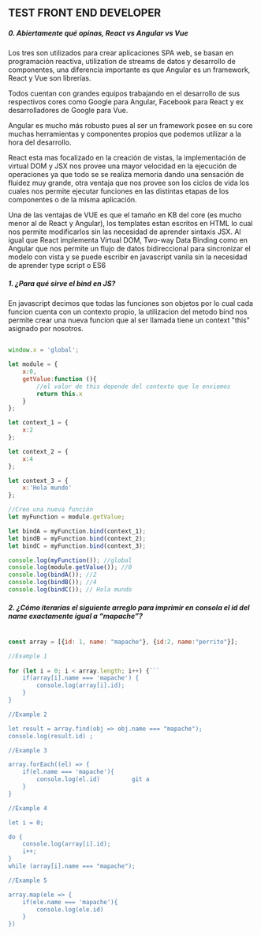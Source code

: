 
## TEST FRONT END DEVELOPER

##### 0. Abiertamente qué opinas, React vs Angular vs Vue
Los tres son utilizados para crear aplicaciones SPA web, se basan en programación reactiva, utilization de streams de datos y desarrollo de componentes, 
una diferencia importante es que Angular es un framework, React y Vue son librerías.

Todos cuentan con grandes equipos trabajando en el desarrollo de sus respectivos cores como Google para Angular,
Facebook para React y ex desarrolladores de Google para Vue.

Angular es mucho más robusto pues al ser un framework posee en su core muchas herramientas y 
componentes propios que podemos utilizar a la hora del desarrollo.

React esta mas focalizado en la creación de vistas, la implementación de virtual DOM y JSX nos provee una mayor velocidad en la ejecución de operaciones ya que todo se se realiza memoria dando una sensación de fluidez muy grande, otra ventaja que nos provee son los ciclos de vida los cuales nos permite ejecutar funciones en las distintas etapas de los componentes o de la misma aplicación.


Una de las ventajas de VUE es que el tamaño en KB del core (es mucho menor al de  React y Angular), 
los templates estan escritos en HTML lo cual nos permite modificarlos sin las necesidad de aprender sintaxis JSX.
Al igual que React implementa Virtual DOM, Two-way Data Binding como en Angular que nos permite un flujo de datos bidireccional 
para sincronizar el modelo con vista  y se puede escribir en javascript vanila sin la necesidad de aprender type script o ES6 

##### 1. ¿Para qué sirve el bind en JS?
En javascript decimos que todas las funciones son objetos por lo cual cada funcion cuenta con un contexto propio, la utilizacion
del metodo bind nos permite crear una nueva funcion que al ser llamada tiene un context "this" asignado por nosotros.

```javascript

window.x = 'global';

let module = {
    x:0,
    getValue:function (){
        //el valor de this depende del contexto que le enviemos
    	return this.x
    }
};

let context_1 = {
    x:2
};

let context_2 = {
    x:4
};

let context_3 = {
    x:'Hola mundo'
};

//Creo una nueva función 
let myFunction = module.getValue;

let bindA = myFunction.bind(context_1);
let bindB = myFunction.bind(context_2);
let bindC = myFunction.bind(context_3);

console.log(myFunction()); //global
console.log(module.getValue()); //0
console.log(bindA()); //2
console.log(bindB()); //4
console.log(bindC()); // Hola mundo

```
##### 2. ¿Cómo iterarías el siguiente arreglo para imprimir en consola el id del name exactamente igual a “mapache”?

```javascript 

const array = [{id: 1, name: "mapache"}, {id:2, name:"perrito"}];

//Example 1
 
for (let i = 0; i < array.length; i++) {```
    if(array[i].name === 'mapache') {
        console.log(array[i].id);
    } 
}

//Example 2

let result = array.find(obj => obj.name === "mapache");
console.log(result.id) ;

//Example 3

array.forEach((el) => {
    if(el.name === 'mapache'){
        console.log(el.id)         git a
    }
}

//Example 4

let i = 0;

do {
    console.log(array[i].id);
    i++;
}
while (array[i].name === "mapache");

//Example 5

array.map(ele => {
	if(ele.name === 'mapache'){
  	    console.log(ele.id)
    }
})
  	
```